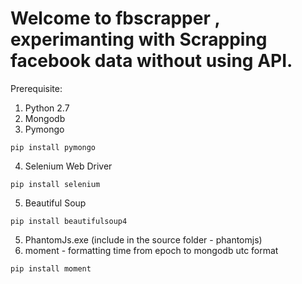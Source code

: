 # Welcome to fbscrapper , experimanting with Scrapping facebook data without using API.

Prerequisite:
1. Python 2.7
2. Mongodb
3. Pymongo
``` 
pip install pymongo
```
4. Selenium Web Driver
```
pip install selenium
```
5. Beautiful Soup 
``` 
pip install beautifulsoup4
```
5. PhantomJs.exe (include in the source folder - phantomjs)
6. moment - formatting time from epoch to mongodb utc format
```
pip install moment
```